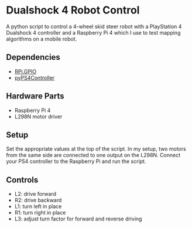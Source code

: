 # Dualshock 4 Robot Control
A python script to control a 4-wheel skid steer robot with a PlayStation 4 Dualshock 4 controller and a Raspberry Pi 4 which I use to test mapping algorithms on a mobile robot.

## Dependencies
- [RPi.GPIO](https://pypi.org/project/RPi.GPIO/)
- [pyPS4Controller](https://pypi.org/project/pyPS4Controller/)

## Hardware Parts
 - Raspberry Pi 4
 - L298N motor driver

## Setup
Set the appropriate values at the top of the script. In my setup, two motors from the same side are connected to one output on the L298N.
Connect your PS4 controller to the Raspberry Pi and run the script.

## Controls
- L2: drive forward
- R2: drive backward
- L1: turn left in place
- R1: turn right in place
- L3: adjust turn factor for forward and reverse driving
